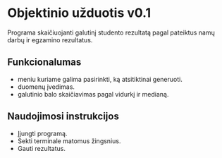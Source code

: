 # Objektinio užduotis v0.1
  Programa skaičiuojanti galutinį studento rezultatą pagal pateiktus namų darbų ir egzamino rezultatus.

## Funkcionalumas
  - meniu kuriame galima pasirinkti, ką atsitiktinai generuoti.
  - duomenų įvedimas.
  - galutinio balo skaičiavimas pagal vidurkį ir medianą.

## Naudojimosi instrukcijos
  - Įjungti programą.
  - Sekti terminale matomus žingsnius.
  - Gauti rezultatus.
